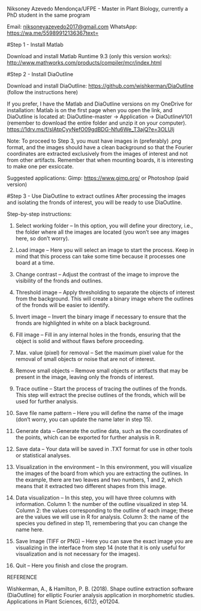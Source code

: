 Niksoney Azevedo Mendonça/UFPE - Master in Plant Biology, currently a PhD student in the same program

Email: niksoneyazevedo2017@gmail.com
WhatsApp: https://wa.me/55989912136367text=

#Step 1 - Install Matlab

Download and install Matlab Runtime 9.3 (only this version works):
http://www.mathworks.com/products/compiler/mcr/index.html

#Step 2 - Install DiaOutline

Download and install DiaOutline:
https://github.com/wishkerman/DiaOutline (follow the instructions here)

If you prefer, I have the Matlab and DiaOutline versions on my OneDrive for installation:
Matlab is on the first page when you open the link, and DiaOutline is located at: DiaOutline-master -> Application -> DiaOutlineV101 (remember to download the entire folder and unzip it on your computer).
https://1drv.ms/f/slAtpCyyNefO09gdBDG-Nfu6We_T3ajQ?e=3OLUIj

Note: To proceed to Step 3, you must have images in (preferably) .png format, and the images should have a clean background so that the Fourier coordinates are extracted exclusively from the images of interest and not from other artifacts. Remember that when mounting boards, it is interesting to make one per exsiccate.

Suggested applications:
Gimp: https://www.gimp.org/ or Photoshop (paid version)

#Step 3 - Use DiaOutline to extract outlines
After processing the images and isolating the fronds of interest, you will be ready to use DiaOutline.

Step-by-step instructions:

1. Select working folder – In this option, you will define your directory, i.e., the folder where all the images are located (you won’t see any images here, so don’t worry).

2. Load image – Here you will select an image to start the process. Keep in mind that this process can take some time because it processes one board at a time.

3. Change contrast – Adjust the contrast of the image to improve the visibility of the fronds and outlines.

4. Threshold image – Apply thresholding to separate the objects of interest from the background. This will create a binary image where the outlines of the fronds will be easier to identify.

5. Invert image – Invert the binary image if necessary to ensure that the fronds are highlighted in white on a black background.

6. Fill image – Fill in any internal holes in the fronds, ensuring that the object is solid and without flaws before proceeding.

7. Max. value (pixel) for removal – Set the maximum pixel value for the removal of small objects or noise that are not of interest.

8. Remove small objects – Remove small objects or artifacts that may be present in the image, leaving only the fronds of interest.

9. Trace outline – Start the process of tracing the outlines of the fronds. This step will extract the precise outlines of the fronds, which will be used for further analysis.

10. Save file name pattern – Here you will define the name of the image (don’t worry, you can update the name later in step 15).

11. Generate data – Generate the outline data, such as the coordinates of the points, which can be exported for further analysis in R.

12. Save data – Your data will be saved in .TXT format for use in other tools or statistical analyses.

13. Visualization in the environment – In this environment, you will visualize the images of the board from which you are extracting the outlines. In the example, there are two leaves and two numbers, 1 and 2, which means that it extracted two different shapes from this image.

14. Data visualization – In this step, you will have three columns with information. Column 1: the number of the outline visualized in step 14. Column 2: the values corresponding to the outline of each image; these are the values we will use in R for analysis. Column 3: the name of the species you defined in step 11, remembering that you can change the name here.

15. Save Image (TIFF or PNG) – Here you can save the exact image you are visualizing in the interface from step 14 (note that it is only useful for visualization and is not necessary for the images).

16. Quit – Here you finish and close the program.

REFERENCE

Wishkerman, A., & Hamilton, P. B. (2018). Shape outline extraction software (DiaOutline) for elliptic Fourier analysis application in morphometric studies. Applications in Plant Sciences, 6(12), e01204.
